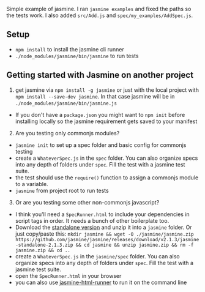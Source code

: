 Simple example of jasmine. I ran `jasmine examples` and fixed the paths so the tests work. I also added `src/Add.js` and `spec/my_examples/AddSpec.js`.

## Setup

* `npm install` to install the jasmine cli runner
* `./node_modules/jasmine/bin/jasmine` to run tests

## Getting started with Jasmine on another project

1. get jasmine via `npm install -g jasmine` or just with the local project with
   `npm install --save-dev jasmine`. In that case jasmine will be in
   `./node_modules/jasmine/bin/jasmine.js`
 * If you don't have a `package.json` you might want to `npm init` before
   installing locally so the jasmine requirement gets saved to your manifest
2. Are you testing only commonjs modules?
 * `jasmine init` to set up a spec folder and basic config for commonjs testing
 * create a `WhateverSpec.js` in the `spec` folder. You can also organize specs
   into any depth of folders under `spec`. Fill the test with a jasmine test
   suite.
 * the test should use the `require()` function to assign a commonjs module to
   a variable.
 * `jasmine` from project root to run tests
3. Or are you testing some other non-commonjs javascript?
 * I think you'll need a `SpecRunner.html` to include your dependencies in
   script tags in order. It needs a bunch of other boilerplate too.
 * Download the [standalone version](https://github.com/jasmine/jasmine/releases) 
   and unzip it into a `jasmine` folder. Or just copy/paste this: 
   `mkdir jasmine && wget -O ./jasmine/jasmine.zip https://github.com/jasmine/jasmine/releases/download/v2.1.3/jasmine-standalone-2.1.3.zip && cd jasmine && unzip jasmine.zip && rm -f jasmine.zip && cd ..`
 * create a `WhateverSpec.js` in the `jasmine/spec` folder. You can also
   organize specs into any depth of folders under `spec`. Fill the test with a
   jasmine test suite.
 * open the `SpecRunner.html` in your browser
 * you can also use [jasmine-html-runner](https://www.npmjs.com/package/jasmine-html-runner) 
   to run it on the command line
